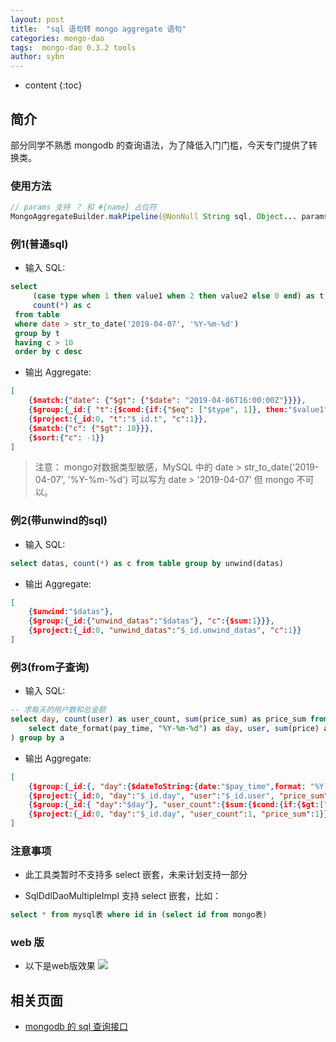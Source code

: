 ```yaml
---
layout: post
title:  "sql 语句转 mongo aggregate 语句"
categories: mongo-dao
tags:  mongo-dao 0.3.2 tools
author: sybn
---
```


* content
{:toc}

## 简介

部分同学不熟悉 mongodb 的查询语法，为了降低入门门槛，今天专门提供了转换类。





### 使用方法
```java
// params 支持 ？ 和 #{name} 占位符
MongoAggregateBuilder.makPipeline(@NonNull String sql, Object... params)
```

### 例1(普通sql)

* 输入 SQL: 

```sql
select
	 (case type when 1 then value1 when 2 then value2 else 0 end) as t,
	 count(*) as c
 from table
 where date > str_to_date('2019-04-07', '%Y-%m-%d')
 group by t
 having c > 10
 order by c desc
 ```

* 输出 Aggregate: 

```json
[
    {$match:{"date": {"$gt": {"$date": "2019-04-06T16:00:00Z"}}}},
    {$group:{_id:{ "t":{$cond:{if:{"$eq": ["$type", 1]}, then:"$value1", else:{$cond:{if:{"$eq": ["$type", 2]}, then:"$value2", else:0}}}}}, "c":{$sum:1}}},
    {$project:{_id:0, "t":"$_id.t", "c":1}},
    {$match:{"c": {"$gt": 10}}},
    {$sort:{"c": -1}}
]
```

> 注意： mongo对数据类型敏感，MySQL 中的 date > str_to_date('2019-04-07', '%Y-%m-%d') 可以写为 date > '2019-04-07' 但 mongo 不可以。

### 例2(带unwind的sql)

* 输入 SQL: 

```sql
select datas, count(*) as c from table group by unwind(datas)
 ```

* 输出 Aggregate: 

```json
[
    {$unwind:"$datas"},
    {$group:{_id:{"unwind_datas":"$datas"}, "c":{$sum:1}}},
    {$project:{_id:0, "unwind_datas":"$_id.unwind_datas", "c":1}}
]
```


### 例3(from子查询)

* 输入 SQL: 

``` sql
-- 求每天的用户数和总金额
select day, count(user) as user_count, sum(price_sum) as price_sum from (
	select date_format(pay_time, "%Y-%m-%d") as day, user, sum(price) as price_sum from table1 group by day, user;
) group by a
```

* 输出 Aggregate: 

```json
[
	{$group:{_id:{, "day":{$dateToString:{date:"$pay_time",format: "%Y-%m-%d"}}, "user":"$user"}, "price_sum":{$sum:"$price"}}},
	{$project:{_id:0, "day":"$_id.day", "user":"$_id.user", "price_sum":1}},
	{$group:{_id:{ "day":"$day"}, "user_count":{$sum:{$cond:{if:{$gt:["$user", null]}, then:1, else:0}}}, "price_sum":{$sum:"$price_sum"}}},
	{$project:{_id:0, "day":"$_id.day", "user_count":1, "price_sum":1}}
]
```

### 注意事项 

* 此工具类暂时不支持多 select 嵌套，未来计划支持一部分

* SqlDdlDaoMultipleImpl 支持 select 嵌套，比如：

```sql
select * from mysql表 where id in (select id from mongo表)
```

### web 版
* 以下是web版效果
![]({{site.baseurl}}/images/ql_query_convert_mongo_aggregate.png)

## 相关页面
- [mongodb 的 sql 查询接口]({{site.baseurl}}/2018/09/17/mongo-dao-by-sql/)
